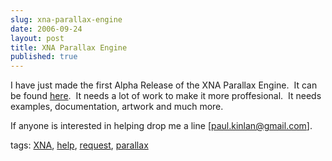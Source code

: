 ```yaml
---
slug: xna-parallax-engine
date: 2006-09-24
layout: post
title: XNA Parallax Engine
published: true
---
```

<p>I have just made the first Alpha Release of the XNA Parallax Engine.  It can be found <a href="http://www.codeplex.com/Release/ProjectReleases.aspx?ProjectName=xnaparalax">here</a>.  It needs a lot of work to make it more proffesional.  It needs examples, documentation, artwork and much more.</p> <p>If anyone is interested in helping drop me a line [<a href="mailto:paul.kinlan@gmail.com">paul.kinlan@gmail.com</a>].</p> <p>tags: <a href="http://www.kinlan.co.uk/tag/XNA" rel="tag">XNA</a>, <a href="http://www.kinlan.co.uk/tag/help" rel="tag">help</a>, <a href="http://www.kinlan.co.uk/tag/request" rel="tag">request</a>, <a href="http://www.kinlan.co.uk/tag/parallax" rel="tag">parallax</a></p><div class="blogger-post-footer"><img class="posterous_download_image" src="https://blogger.googleusercontent.com/tracker/8109338-115909538741217707?l=www.kinlan.co.uk%2Findex.html" height="1" alt="" width="1" /></div>

